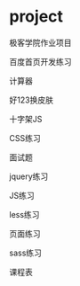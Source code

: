 # project
极客学院作业项目

百度首页开发练习

计算器

好123换皮肤

十字架JS

CSS练习

面试题

jquery练习

JS练习

less练习

页面练习

sass练习

课程表
